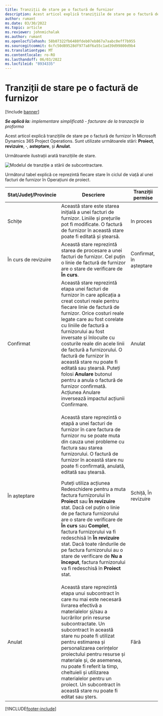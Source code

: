 ```yaml
---
title: Tranziții de stare pe o factură de furnizor
description: Acest articol explică tranzițiile de stare pe o factură de furnizor în Microsoft Dynamics 365 Project Operations.
author: rumant
ms.date: 03/30/2022
ms.topic: article
ms.reviewer: johnmichalak
ms.author: rumant
ms.openlocfilehash: 58b07322fb6480fdeb07eb867a7aabc0eff7b955
ms.sourcegitcommit: 6cfc50d89528df977a8f6a55c1ad39d99800d9b4
ms.translationtype: MT
ms.contentlocale: ro-RO
ms.lasthandoff: 06/03/2022
ms.locfileid: "8934335"
---
```

# <a name="state-transitions-on-a-vendor-invoice"></a>Tranziții de stare pe o factură de furnizor

[!include [banner](../../includes/dataverse-preview.md)]

_**Se aplică la:** implementare simplificată - facturare de la tranzacție la proforma_

Acest articol explică tranzițiile de stare pe o factură de furnizor în Microsoft Dynamics 365 Project Operations. Sunt utilizate următoarele stări: **Proiect**, **revizuire**, **·**, **asteptare**, și **Anulat**.

Următoarele ilustrații arată tranzițiile de stare.

![Modelul de tranziție a stării de subcontractare.](../media/VI_State_Model.jpg)

Următorul tabel explică ce reprezintă fiecare stare în ciclul de viață al unei facturi de furnizor în Operațiuni de proiect.

| Stat/Județ/Provincie | Descriere | Tranziții permise |
| --- | --- | --- |
| Schițe | Această stare este starea inițială a unei facturi de furnizor. Liniile și prețurile pot fi modificate. O factură de furnizor în această stare poate fi editată și ștearsă. | In proces |
| În curs de revizuire | Această stare reprezintă starea de procesare a unei facturi de furnizor. Cel puțin o linie de factură de furnizor are o stare de verificare de **În curs**. | Confirmat, în așteptare |
| Confirmat | Această stare reprezintă etapa unei facturi de furnizor în care aplicația a creat costuri reale pentru fiecare linie de factură de furnizor. Orice costuri reale legate care au fost corelate cu liniile de factură a furnizorului au fost inversate și înlocuite cu costurile reale din acele linii de factură a furnizorului. O factură de furnizor în această stare nu poate fi editată sau ștearsă. Puteți folosi **Anulare** butonul pentru a anula o factură de furnizor confirmată. Acțiunea Anulare inversează impactul acțiunii Confirmare. | Anulat |
| În așteptare | <p>Această stare reprezintă o etapă a unei facturi de furnizor în care factura de furnizor nu se poate muta din cauza unei probleme cu factura sau starea furnizorului. O factură de furnizor în această stare nu poate fi confirmată, anulată, editată sau ștearsă.</p><p>Puteți utiliza acțiunea Redeschidere pentru a muta factura furnizorului în **Proiect** sau **În revizuire** stat. Dacă cel puțin o linie de pe factura furnizorului are o stare de verificare de **În curs** sau **Complet**, factura furnizorului va fi redeschisă în **În revizuire** stat. Dacă toate rândurile de pe factura furnizorului au o stare de verificare de **Nu a început**, factura furnizorului va fi redeschisă în **Proiect** stat.</p> | Schiță, În revizuire |
| Anulat | Această stare reprezintă etapa unui subcontract în care nu mai este necesară livrarea efectivă a materialelor și/sau a lucrărilor prin resurse subcontractate. Un subcontract în această stare nu poate fi utilizat pentru estimarea și personalizarea cerințelor proiectului pentru resurse și materiale și, de asemenea, nu poate fi referit la timp, cheltuieli și utilizarea materialelor pentru un proiect. Un subcontract în această stare nu poate fi editat sau șters. | Fără |

[!INCLUDE[footer-include](../../includes/footer-banner.md)]
